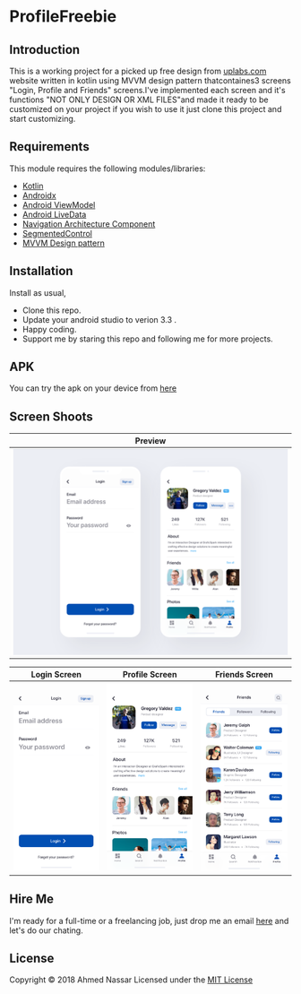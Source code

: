# ProfileFreebie

## Introduction

This is a working project for a picked up free design from [uplabs.com](https://www.uplabs.com/posts/profile-freebie) website written
in kotlin using MVVM design pattern thatcontaines3 screens "Login, Profile and Friends" screens.I've implemented each screen and it's
functions "NOT ONLY DESIGN OR XML FILES"and made it ready to be customized on your project if you wish to use it just clone
this project and start customizing.

## Requirements

This module requires the following modules/libraries:

* [Kotlin](https://kotlinlang.org)
* [Androidx](https://developer.android.com/jetpack/androidx)
* [Android ViewModel](https://developer.android.com/topic/libraries/architecture/viewmodel)
* [Android LiveData](https://developer.android.com/topic/libraries/architecture/livedata)
* [Navigation Architecture Component](https://developer.android.com/topic/libraries/architecture/navigation)
* [SegmentedControl](https://github.com/RobertApikyan/SegmentedControl)
* [MVVM Design pattern](https://antonioleiva.com/mvvm-vs-mvp)

## Installation

Install as usual,
* Clone this repo.
* Update your android studio to verion 3.3 .
* Happy coding.
* Support me by staring this repo and following me for more projects.

## APK

You can try the apk on your device from [here](https://drive.google.com/open?id=1RcmCasurLIfn4zE-CeloOivPy-9Fbqdi)

## Screen Shoots

|    Preview   |
| ------------- |
| ![Configuration Screenshot](/screenshoot/0-preview.png) |

|    Login Screen   | Profile Screen | Friends Screen |
| ------------- | ------------- | -------------| 
| ![Configuration Screenshot](/screenshoot/1-login.png)  | ![Configuration Screenshot](/screenshoot/2-profile.png)  | ![Configuration Screenshot](/screenshoot/3-friends.png) |

## Hire Me
I'm ready for a full-time or a freelancing job, just drop me an email [here](https://www.inassar.me) and let's do our chating.

## License
Copyright © 2018 Ahmed Nassar
Licensed under the [MIT License](LICENSE)
